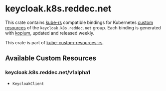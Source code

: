 <!--
SPDX-FileCopyrightText: The kube-custom-resources-rs Authors
SPDX-License-Identifier: 0BSD
 -->

# keycloak.k8s.reddec.net

This crate contains [kube-rs](https://kube.rs/) compatible bindings for Kubernetes [custom resources](https://kubernetes.io/docs/tasks/extend-kubernetes/custom-resources/custom-resource-definitions/) of the `keycloak.k8s.reddec.net` group. Each binding is generated with [kopium](https://github.com/kube-rs/kopium), updated and released weekly.

This crate is part of [kube-custom-resources-rs](https://github.com/metio/kube-custom-resources-rs).

## Available Custom Resources

### keycloak.k8s.reddec.net/v1alpha1
- `KeycloakClient`
